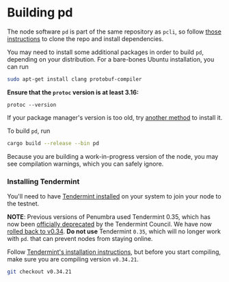 # Building pd

The node software `pd` is part of the same repository as `pcli`, so follow
[those instructions](../pcli/install.md) to clone the repo and install dependencies.

You may need to install some additional packages in order to build `pd`,
depending on your distribution. For a bare-bones Ubuntu installation, you can
run

```bash
sudo apt-get install clang protobuf-compiler
```
**Ensure that the `protoc` version is at least 3.16:**
```
protoc --version
```
If your package manager's version is too old, try [another
method][protoc-install] to install it.

To build `pd`, run

```bash
cargo build --release --bin pd
```

Because you are building a work-in-progress version of the node, you may see compilation warnings,
which you can safely ignore.

### Installing Tendermint

You'll need to have [Tendermint installed](https://docs.tendermint.com/v0.34/introduction/install.html)
on your system to join your node to the testnet. 

**NOTE**: Previous versions of Penumbra used Tendermint 0.35, which
has now been [officially
deprecated](https://interchain-io.medium.com/discontinuing-tendermint-v0-35-a-postmortem-on-the-new-networking-layer-3696c811dabc)
by the Tendermint Council. We have now [rolled back to
v0.34](https://github.com/penumbra-zone/penumbra/issues/1271).
**Do not use** Tendermint `0.35`, which will no longer work with `pd`.
that can prevent nodes from staying online.

Follow [Tendermint's installation instructions](https://docs.tendermint.com/v0.34/introduction/install.html),
but before you start compiling, make sure you are compiling version `v0.34.21`.

```bash
git checkout v0.34.21
```

[protoc-install]: https://grpc.io/docs/protoc-installation/